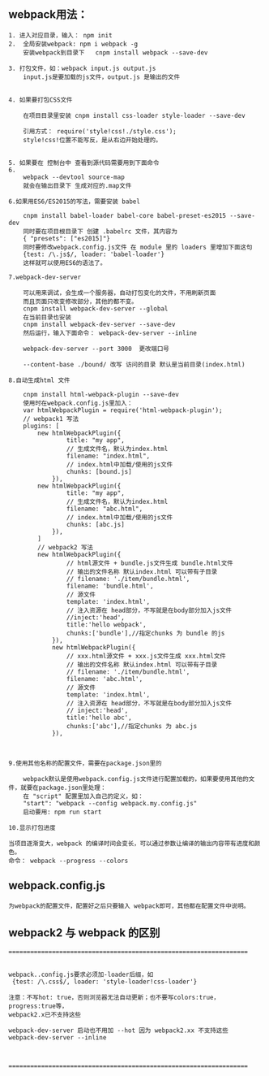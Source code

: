 
## webpack用法：

	1. 进入对应目录，输入： npm init
	2. 	全局安装webpack: npm i webpack -g
		安装webpack到目录下	cnpm install webpack --save-dev
	
	3. 打包文件，如：webpack input.js output.js
		input.js是要加载的js文件，output.js 是输出的文件
	

	4. 如果要打包CSS文件
	
		在项目目录里安装 cnpm install css-loader style-loader --save-dev

		引用方式： require('style!css!./style.css');
		style!css!位置不能写反，是从右边开始处理的。


	5. 如果要在 控制台中 查看到源代码需要用到下面命令
	6. 
		webpack --devtool source-map
		就会在输出目录下 生成对应的.map文件
		
	6.如果用ES6/ES2015的写法，需要安装 babel

		cnpm install babel-loader babel-core babel-preset-es2015 --save-dev
		同时要在项目根目录下 创建 .babelrc 文件，其内容为
		{ "presets": ["es2015]"}
		同时要修改webpack.config.js文件 在 module 里的 loaders 里增加下面这句
		{test: /\.js$/, loader: 'babel-loader'}
		这样就可以使用ES6的语法了。

	7.webpack-dev-server

		可以用来调试，会生成一个服务器，自动打包变化的文件，不用刷新页面
		而且页面只改变修改部分，其他的都不变。
		cnpm install webpack-dev-server --global
		在当前目录也安装
		cnpm install webpack-dev-server --save-dev 
		然后运行，输入下面命令： webpack-dev-server --inline

		webpack-dev-server --port 3000	更改端口号

		--content-base ./bound/ 改写 访问的目录 默认是当前目录(index.html)

	8.自动生成html 文件

		cnpm install html-webpack-plugin --save-dev
		使用时在webpack.config.js里加入：
		var htmlWebpackPlugin = require('html-webpack-plugin');
		// webpack1 写法
		plugins: [
			new htmlWebpackPlugin({
					title: "my app",
					// 生成文件名，默认为index.html
					filename: "index.html",	
					// index.html中加载/使用的js文件
					chunks: [bound.js]
				}),
			new htmlWebpackPlugin({
					title: "my app",
					// 生成文件名，默认为index.html
					filename: "abc.html",	
					// index.html中加载/使用的js文件
					chunks: [abc.js]
				}),
			]
			// webpack2 写法
			new htmlWebpackPlugin({
                    // html源文件 + bundle.js文件生成 bundle.html文件
                    // 输出的文件名称 默认index.html 可以带有子目录
                    // filename: './item/bundle.html',
                    filename: 'bundle.html',
                    // 源文件
                    template: 'index.html',
                    // 注入资源在 head部分，不写就是在body部分加入js文件 
                    //inject:'head',
                    title:'hello webpack',
                    chunks:['bundle'],//指定chunks 为 bundle 的js
                }),
                new htmlWebpackPlugin({
                    // xxx.html源文件 + xxx.js文件生成 xxx.html文件
                    // 输出的文件名称 默认index.html 可以带有子目录
                    // filename: './item/bundle.html',
                    filename: 'abc.html',
                    // 源文件
                    template: 'index.html',
					// 注入资源在 head部分，不写就是在body部分加入js文件 
                    // inject:'head',
                    title:'hello abc',
                    chunks:['abc'],//指定chunks 为 abc.js
                }),



	9.使用其他名称的配置文件，需要在package.json里的

		webpack默认是使用webpack.config.js文件进行配置加载的，如果要使用其他的文件，就要在package.json里处理：
		在 "script" 配置里加入自己的定义，如：
		"start": "webpack --config webpack.my.config.js"
		启动要用: npm run start
	
	10.显示打包进度

	当项目逐渐变大，webpack 的编译时间会变长，可以通过参数让编译的输出内容带有进度和颜色。
	命令： webpack --progress --colors



## webpack.config.js	

	为webpack的配置文件，配置好之后只要输入 webpack即可，其他都在配置文件中说明。





## webpack2  与 webpack 的区别
	
	==================================================================


	webpack..config.js要求必须加-loader后缀，如
	 {test: /\.css$/, loader: 'style-loader!css-loader'}

	注意：不写hot: true，否则浏览器无法自动更新；也不要写colors:true，progress:true等，
	webpack2.x已不支持这些
	
	webpack-dev-server 启动也不用加 --hot 因为 webpack2.xx 不支持这些
	webpack-dev-server --inline



	==================================================================






























